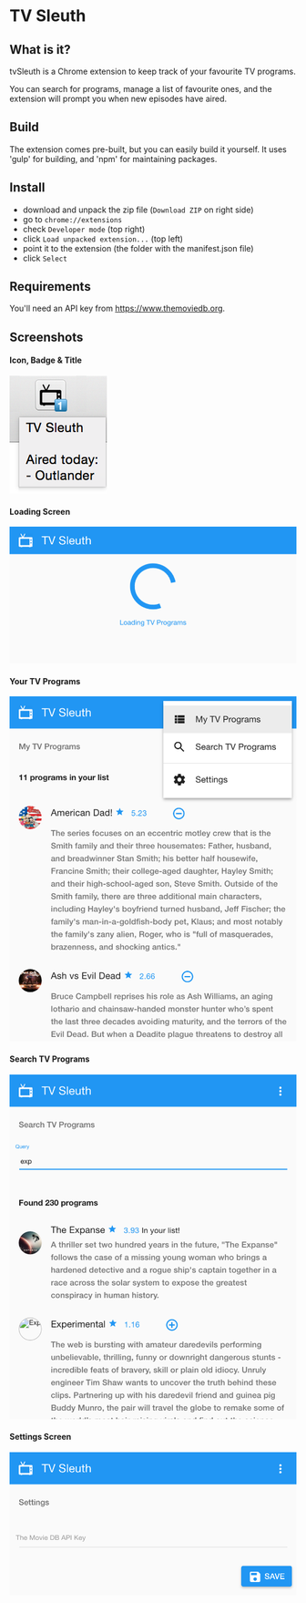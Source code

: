 # TV Sleuth

## What is it?

tvSleuth is a Chrome extension to keep track of your favourite TV programs.

You can search for programs, manage a list of favourite ones, and the extension will prompt you when new episodes have aired.

## Build

The extension comes pre-built, but you can easily build it yourself. It uses 'gulp' for building, and 'npm' for maintaining packages.

## Install

- download and unpack the zip file (`Download ZIP` on right side)
- go to `chrome://extensions`
- check `Developer mode` (top right)
- click `Load unpacked extension...` (top left)
- point it to the extension (the folder with the manifest.json file)
- click `Select`

## Requirements

You'll need an API key from https://www.themoviedb.org.

## Screenshots
#### Icon, Badge & Title
![Icon, Badge & Title](https://raw.githubusercontent.com/riencroonenborghs/tvSleuth/b6027175bcf6c4e65fca9407b719f6bd8b387eff/screenshots/01-icon-badge-title.png "Icon, Badge & Title")

#### Loading Screen
![Loading](https://raw.githubusercontent.com/riencroonenborghs/tvSleuth/b6027175bcf6c4e65fca9407b719f6bd8b387eff/screenshots/02-loading.png "Loading")

#### Your TV Programs
![List](https://raw.githubusercontent.com/riencroonenborghs/tvSleuth/fc3f390e490af0b90172729c3e7cd55729fd6b89/screenshots/03-list.png "List")

#### Search TV Programs
![Search](https://raw.githubusercontent.com/riencroonenborghs/tvSleuth/fc3f390e490af0b90172729c3e7cd55729fd6b89/screenshots/04-search.png "Search")

#### Settings Screen
![Settings](https://raw.githubusercontent.com/riencroonenborghs/tvSleuth/b6027175bcf6c4e65fca9407b719f6bd8b387eff/screenshots/05-settings.png "Settings")